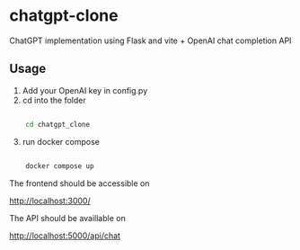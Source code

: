 # chatgpt-clone

ChatGPT implementation using Flask and vite + OpenAI chat completion API

## Usage

1. Add your OpenAI key in config.py
2. cd into the folder

```sh

    cd chatgpt_clone

```
3. run docker compose
```sh

    docker compose up

```

The frontend should be accessible on 

[http://localhost:3000/](http://localhost:3000/)

The API should be availlable on 

[http://localhost:5000/api/chat](http://localhost:5000/api/chat)